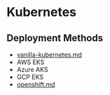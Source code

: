 # Kubernetes

## Deployment Methods

* [vanilla-kubernetes.md](vanilla-kubernetes.md "mention")
* AWS EKS
* Azure AKS
* GCP EKS
* [openshift.md](openshift.md "mention")
